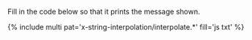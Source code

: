 Fill in the code below so that it prints the message shown.

{% include multi pat='x-string-interpolation/interpolate.*' fill='js txt' %}
